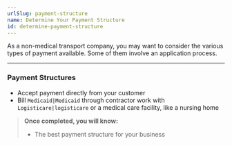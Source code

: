 ```yaml
---
urlSlug: payment-structure
name: Determine Your Payment Structure
id: determine-payment-structure
---
```


As a non-medical transport company, you may want to consider the various types of payment available. Some of them involve an application process. 

---
### Payment Structures

* Accept payment directly from your customer
* Bill `Medicaid|Medicaid` through contractor work with `Logisticare|logisticare` or a medical care facility, like a nursing home

>**Once completed, you will know:**
>
>* The best payment structure for your business
